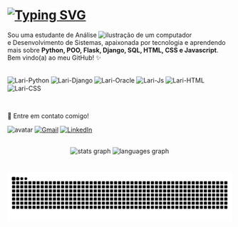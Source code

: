 <h1><a href="https://www.linkedin.com/in/lari-albuquerque/"><img src="https://readme-typing-svg.herokuapp.com?font=Space+Grotesk&weight=600&size=30&duration=2500&pause=1000&color=ee9ca7&width=435&lines=Oii!++Eu+sou+a+Larissa+%F0%9F%91%8B%F0%9F%8F%BB" alt="Typing SVG" /></a></h1>

<img src="https://media.discordapp.net/attachments/1290898251729342486/1291263470746079232/ab0be5ea-2b47-47d6-b810-d18f8edfc9fd.png?ex=66ff7651&is=66fe24d1&hm=af3d0878f7058bba9a6bfd6b01543eb274a97142c2951a6efd50778104c2e95d&=&format=webp&quality=lossless" alt="ilustração de um computador" min-width="400px" max-width="300px" width="300px" align="right">

<p align="left"> 
  Sou uma estudante de Análise e Desenvolvimento de Sistemas, apaixonada por tecnologia e aprendendo mais sobre <strong>Python, POO, Flask, Django, SQL, HTML, CSS e Javascript</strong>.<br>
  Bem vindo(a) ao meu GitHub! ✨
</p>

<p align="left">
<div style="display: inline_block"><br>
  <img align="center" alt="Lari-Python" height="40" width="40" src="https://user-images.githubusercontent.com/25181517/183423507-c056a6f9-1ba8-4312-a350-19bcbc5a8697.png">
  <img align="center" alt="Lari-Django" height="40" width="40" src="https://github.com/marwin1991/profile-technology-icons/assets/62091613/9bf5650b-e534-4eae-8a26-8379d076f3b4">
  <img align="center" alt="Lari-Oracle" height="40" width="40" src="https://user-images.githubusercontent.com/25181517/117208736-bdedc080-adf5-11eb-912f-61c7d43705f6.png">
  <img align="center" alt="Lari-Js" height="40" width="40" src="https://user-images.githubusercontent.com/25181517/117447155-6a868a00-af3d-11eb-9cfe-245df15c9f3f.png">
  <img align="center" alt="Lari-HTML" height="40" width="40" src="https://user-images.githubusercontent.com/25181517/192158954-f88b5814-d510-4564-b285-dff7d6400dad.png">
  <img align="center" alt="Lari-CSS" height="40" width="40" src="https://user-images.githubusercontent.com/25181517/183898674-75a4a1b1-f960-4ea9-abcb-637170a00a75.png">
</div>
</p>
<br>

<p align="left">
  💌 Entre em contato comigo!
</p>


<p align="left">
  <img src="https://media.discordapp.net/attachments/1290898251729342486/1291266071118221362/Sem_nome_Emote_para_Twitch_1.png?ex=66ff78bd&is=66fe273d&hm=a335794b9a23f5561255eceaccb0c0936e14a316d9df70712c04a7e7d7e21d58&=&format=webp&quality=lossless" alt="avatar" min-width="80px" max-width="80px" width="80px">
  <a href="mailto:larissa.sa.as@gmail.com" target="_blank" title="Gmail">
  <img src="https://img.shields.io/badge/-Gmail-ee9ca7?style=flat&labelColor=ee9ca7&logo=gmail&logoColor=white&link=mailto:larissa.sa.as@gmail.com" alt="Gmail"/></a>
  <a href="https://www.linkedin.com/in/lari-albuquerque/" target="_blank" title="LinkedIn">
  <img src="https://img.shields.io/badge/-Linkedin-ee9ca7?style=flat&logo=Linkedin&logoColor=white&link=https://www.linkedin.com/in/lari-albuquerque/" alt="LinkedIn"/></a>
</p>
<br>

<div align="center">
  <img src="https://github-readme-stats.vercel.app/api?username=lalbuquerques&theme=dracula&hide_border=true&include_all_commits=false&count_private=true&count_private=true" height="150" alt="stats graph"  />
  <img src="https://github-readme-stats.vercel.app/api/top-langs?username=lalbuquerques&locale=en&hide_title=false&layout=compact&card_width=320&langs_count=5&theme=dracula&hide_border=true&order=2" height="150" alt="languages graph"  />
</div>

###
<div align="center">
  <br clear="both">

<picture>
  <source media="(prefers-color-scheme: dark)" srcset="https://raw.githubusercontent.com/lalbuquerques/lalbuquerques/output/github-contribution-grid-snake-dark.svg">
  <source media="(prefers-color-scheme: light)" srcset="https://raw.githubusercontent.com/lalbuquerques/lalbuquerques/output/github-contribution-grid-snake.svg">
  <img alt="github contribution grid snake animation" src="https://raw.githubusercontent.com/lalbuquerques/lalbuquerques/output/github-contribution-grid-snake.svg">
</picture>



</div>

###
